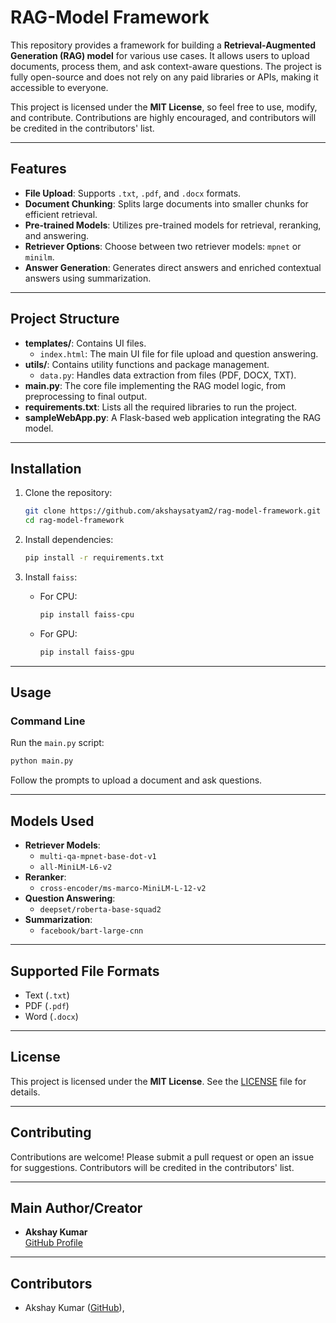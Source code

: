 # RAG-Model Framework

This repository provides a framework for building a **Retrieval-Augmented Generation (RAG) model** for various use cases. It allows users to upload documents, process them, and ask context-aware questions. The project is fully open-source and does not rely on any paid libraries or APIs, making it accessible to everyone.

This project is licensed under the **MIT License**, so feel free to use, modify, and contribute. Contributions are highly encouraged, and contributors will be credited in the contributors' list.

---

## Features
- **File Upload**: Supports `.txt`, `.pdf`, and `.docx` formats.
- **Document Chunking**: Splits large documents into smaller chunks for efficient retrieval.
- **Pre-trained Models**: Utilizes pre-trained models for retrieval, reranking, and answering.
- **Retriever Options**: Choose between two retriever models: `mpnet` or `minilm`.
- **Answer Generation**: Generates direct answers and enriched contextual answers using summarization.

---

## Project Structure
- **templates/**: Contains UI files.
  - `index.html`: The main UI file for file upload and question answering.
- **utils/**: Contains utility functions and package management.
  - `data.py`: Handles data extraction from files (PDF, DOCX, TXT).
- **main.py**: The core file implementing the RAG model logic, from preprocessing to final output.
- **requirements.txt**: Lists all the required libraries to run the project.
- **sampleWebApp.py**: A Flask-based web application integrating the RAG model.

---

## Installation

1. Clone the repository:
   ```bash
   git clone https://github.com/akshaysatyam2/rag-model-framework.git
   cd rag-model-framework
   ```

2. Install dependencies:
   ```bash
   pip install -r requirements.txt
   ```

3. Install `faiss`:
   - For CPU:
     ```bash
     pip install faiss-cpu
     ```
   - For GPU:
     ```bash
     pip install faiss-gpu
     ```

---

## Usage

### Command Line
Run the `main.py` script:
```bash
python main.py
```
Follow the prompts to upload a document and ask questions.

---

## Models Used
- **Retriever Models**:
  - `multi-qa-mpnet-base-dot-v1`
  - `all-MiniLM-L6-v2`
- **Reranker**:
  - `cross-encoder/ms-marco-MiniLM-L-12-v2`
- **Question Answering**:
  - `deepset/roberta-base-squad2`
- **Summarization**:
  - `facebook/bart-large-cnn`

---

## Supported File Formats
- Text (`.txt`)
- PDF (`.pdf`)
- Word (`.docx`)

---

## License
This project is licensed under the **MIT License**. See the [LICENSE](LICENSE) file for details.

---

## Contributing
Contributions are welcome! Please submit a pull request or open an issue for suggestions. Contributors will be credited in the contributors' list.

---

## Main Author/Creator
- **Akshay Kumar**  
  [GitHub Profile](https://github.com/akshaysatyam2)

---

## Contributors
- Akshay Kumar ([GitHub](https://github.com/akshaysatyam2)), 
